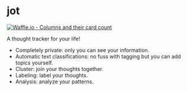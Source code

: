 # jot
[![Waffle.io - Columns and their card count](https://badge.waffle.io/drinkingChai/iota.svg?columns=all)](https://waffle.io/drinkingChai/iota)

A thought tracker for your life!
- Completely private: only you can see your information.
- Automatic text classifications: no fuss with tagging but you can add topics yourself.
- Cluster: join your thoughts together.
- Labeling: label your thoughts.
- Analysis: analyze your patterns.
